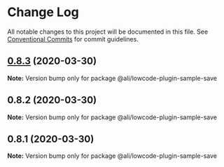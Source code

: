 # Change Log

All notable changes to this project will be documented in this file.
See [Conventional Commits](https://conventionalcommits.org) for commit guidelines.

<a name="0.8.3"></a>
## [0.8.3](https://gitlab.alibaba-inc.com/ali-lowcode/ali-lowcode-engine/compare/@ali/lowcode-plugin-sample-save@0.8.2...@ali/lowcode-plugin-sample-save@0.8.3) (2020-03-30)




**Note:** Version bump only for package @ali/lowcode-plugin-sample-save

<a name="0.8.2"></a>
## 0.8.2 (2020-03-30)




**Note:** Version bump only for package @ali/lowcode-plugin-sample-save

<a name="0.8.1"></a>
## 0.8.1 (2020-03-30)




**Note:** Version bump only for package @ali/lowcode-plugin-sample-save
